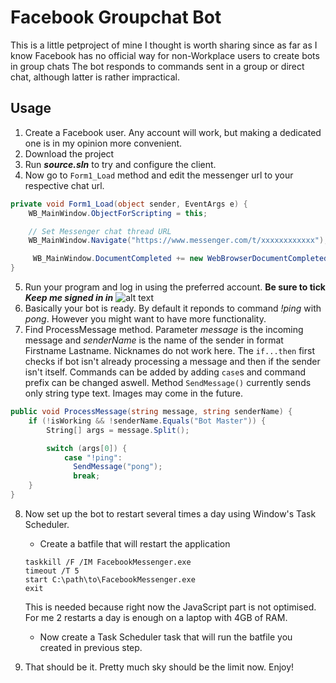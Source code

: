 # Facebook Groupchat Bot
This is a little petproject of mine I thought is worth sharing since as far as I know Facebook has no official way for non-Workplace users to create bots in group chats 
The bot responds to commands sent in a group or direct chat, although latter is rather impractical.

## Usage
1. Create a Facebook user. Any account will work, but making a dedicated one is in my opinion more convenient.
2. Download the project
3. Run **_source.sln_** to try and configure the client.
4. Now go to `Form1_Load` method and edit the messenger url to your respective chat url.
```c#
private void Form1_Load(object sender, EventArgs e) {
    WB_MainWindow.ObjectForScripting = this;

    // Set Messenger chat thread URL
    WB_MainWindow.Navigate("https://www.messenger.com/t/xxxxxxxxxxxx");    

     WB_MainWindow.DocumentCompleted += new WebBrowserDocumentCompletedEventHandler(NavigationComplete);
}
```
5. Run your program and log in using the preferred account. **Be sure to tick _Keep me signed in in_**
![alt text][logging]
6. Basically your bot is ready. By default it reponds to command _!ping_ with _pong_. However you might want to have more functionality.
7. Find ProcessMessage method.
Parameter _message_ is the incoming message and _senderName_ is the name of the sender in format Firstname Lastname. Nicknames do not work here. The `if...then` first checks if bot isn't already processing a message and then if the sender isn't itself.
Commands can be added by adding `case`s and command prefix can be changed aswell.
Method `SendMessage()` currently sends only string type text. Images may come in the future.
```c#
public void ProcessMessage(string message, string senderName) {
    if (!isWorking && !senderName.Equals("Bot Master")) {				
        String[] args = message.Split();

        switch (args[0]) {
            case "!ping":
              SendMessage("pong");
              break;
    }
}
```
8. Now set up the bot to restart several times a day using Window's Task Scheduler. 
    * Create a batfile that will restart the application
    ```
    taskkill /F /IM FacebookMessenger.exe
    timeout /T 5
    start C:\path\to\FacebookMessenger.exe
    exit
    ```  
      This is needed because right now the JavaScript part is not optimised. For me 2 restarts a day is enough on a laptop with 4GB of RAM. 
      
    * Now create a Task Scheduler task that will run the batfile you created in previous step.
10. That should be it. Pretty much sky should be the limit now. Enjoy!

[logging]: https://i.imgur.com/LKPBmG9.png "Logging in"
[utility]: https://i.imgur.com/afnGJP9.png "Configuring utility.bat"
